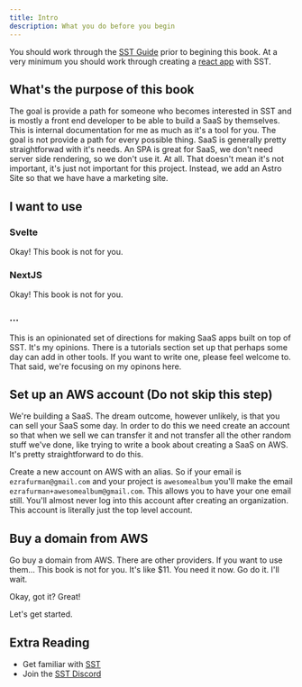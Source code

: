 ```yaml
---
title: Intro
description: What you do before you begin
---
```


You should work through the [SST Guide](https://sst.dev/guide.html) prior to begining this book. At a very minimum you should work through creating a [react app](https://sst.dev/examples/how-to-create-a-reactjs-app-with-serverless.html) with SST.

## What's the purpose of this book

The goal is provide a path for someone who becomes interested in SST and is mostly a front end developer to be able to build a SaaS by themselves. This is internal documentation for me as much as it's a tool for you. The goal is not provide a path for every possible thing. SaaS is generally pretty straightforwad with it's needs. An SPA is great for SaaS, we don't need server side rendering, so we don't use it. At all. That doesn't mean it's not important, it's just not important for this project. Instead, we add an Astro Site so that we have have a marketing site.

## I want to use

### Svelte

Okay! This book is not for you.

### NextJS

Okay! This book is not for you.

### ...

This is an opinionated set of directions for making SaaS apps built on top of SST. It's my opinions. There is a tutorials section set up that perhaps some day can add in other tools. If you want to write one, please feel welcome to. That said, we're focusing on my opinons here.

## Set up an AWS account (Do not skip this step)

We're building a SaaS. The dream outcome, however unlikely, is that you can sell your SaaS some day. In order to do this we need create an account so that when we sell we can transfer it and not transfer all the other random stuff we've done, like trying to write a book about creating a SaaS on AWS. It's pretty straightforward to do this.

Create a new account on AWS with an alias. So if your email is `ezrafurman@gmail.com` and your project is `awesomealbum` you'll make the email `ezrafurman+awesomealbum@gmail.com`. This allows you to have your one email still. You'll almost never log into this account after creating an organization. This account is literally just the top level account.

## Buy a domain from AWS

Go buy a domain from AWS. There are other providers. If you want to use them... This book is not for you. It's like $11. You need it now. Go do it. I'll wait.

Okay, got it? Great!

Let's get started.

## Extra Reading

- Get familiar with [SST](https://sst.dev/)
- Join the [SST Discord](https://sst.dev/discord)

